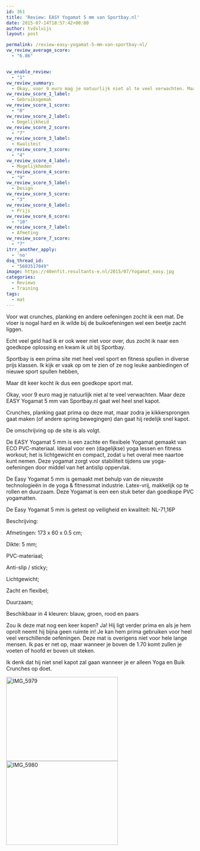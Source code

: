 ```yaml
---
id: 361
title: 'Review: EASY Yogamat 5 mm van Sportbay.nl'
date: 2015-07-14T18:57:42+00:00
author: tvdsluijs
layout: post

permalink: /review-easy-yogamat-5-mm-van-sportbay-nl/
vw_review_average_score:
  - "6.86"


vw_enable_review:
  - "1"
vw_review_summary:
  - Okay, voor 9 euro mag je natuurlijk niet al te veel verwachten. Maar deze EASY Yogamat 5 mm van Sportbay.nl gaat wel heel snel kapot.
vw_review_score_1_label:
  - Gebruiksgemak
vw_review_score_1_score:
  - "8"
vw_review_score_2_label:
  - Degelijkheid
vw_review_score_2_score:
  - "7"
vw_review_score_3_label:
  - Kwaliteit
vw_review_score_3_score:
  - "4"
vw_review_score_4_label:
  - Mogelijkheden
vw_review_score_4_score:
  - "9"
vw_review_score_5_label:
  - Design
vw_review_score_5_score:
  - "3"
vw_review_score_6_label:
  - Prijs
vw_review_score_6_score:
  - "10"
vw_review_score_7_label:
  - Afmeting
vw_review_score_7_score:
  - "7"
itrr_another_apply:
  - 'no'
dsq_thread_id:
  - "5603517049"
image: https://40enfit.resultants-e.nl/2015/07/Yogamat_easy.jpg
categories:
  - Reviews
  - Training
tags:
  - mat
---
```

Voor wat crunches, planking en andere oefeningen zocht ik een mat. De vloer is nogal hard en ik wilde bij de buikoefeningen wel een beetje zacht liggen.

Echt veel geld had ik er ook weer niet voor over, dus zocht ik naar een goedkope oplossing en kwam ik uit bij Sportbay.

Sportbay is een prima site met heel veel sport en fitness spullen in diverse prijs klassen. Ik kijk er vaak op om te zien of ze nog leuke aanbiedingen of nieuwe sport spullen hebben,

Maar dit keer kocht ik dus een goedkope sport mat.

Okay, voor 9 euro mag je natuurlijk niet al te veel verwachten. Maar deze EASY Yogamat 5 mm van Sportbay.nl gaat wel heel snel kapot.

Crunches, planking gaat prima op deze mat, maar zodra je kikkersprongen gaat maken (of andere spring bewegingen) dan gaat hij redelijk snel kapot.

De omschrijving op de site is als volgt.

De EASY Yogamat 5 mm is een zachte en flexibele Yogamat gemaakt van ECO PVC-materiaal. Ideaal voor een (dagelijkse) yoga lessen en fitness workout; het is lichtgewicht en compact, zodat u het overal mee naartoe kunt nemen. Deze yogamat zorgt voor stabiliteit tijdens uw yoga-oefeningen door middel van het antislip oppervlak.

De Easy Yogamat 5 mm is gemaakt met behulp van de nieuwste technologieën in de yoga & fitnessmat industrie. Latex-vrij, makkelijk op te rollen en duurzaam. Deze Yogamat is een een stuk beter dan goedkope PVC yogamatten.

De Easy Yogamat 5 mm is getest op veiligheid en kwaliteit: NL-71,16P
  
Beschrijving:
  
Afmetingen: 173 x 60 x 0.5 cm;
  
Dikte: 5 mm;
  
PVC-materiaal;
  
Anti-slip / sticky;
  
Lichtgewicht;
  
Zacht en flexibel;
  
Duurzaam;

Beschikbaar in 4 kleuren: blauw, groen, rood en paars

Zou ik deze mat nog een keer kopen? Ja! Hij ligt verder prima en als je hem oprolt neemt hij bijna geen ruimte in! Je kan hem prima gebruiken voor heel veel verschillende oefeningen. Deze mat is overigens niet voor hele lange mensen. Ik pas er net op, maar wanneer je boven de 1.70 komt zullen je voeten of hoofd er boven uit steken.

Ik denk dat hij niet snel kapot zal gaan wanneer je er alleen Yoga en Buik Crunches op doet.

[<img class="alignleft size-medium wp-image-372" src="https://40enfit.resultants-e.nl/2015/07/IMG_5979-300x225.jpg" alt="IMG_5979" width="300" height="225" srcset="https://40enfit.resultants-e.nl/2015/07/IMG_5979-300x225.jpg 300w, https://40enfit.resultants-e.nl/2015/07/IMG_5979.jpg 640w" sizes="(max-width: 300px) 100vw, 300px" />](https://40enfit.resultants-e.nl/2015/07/IMG_5979.jpg) [<img class="alignleft wp-image-373 size-medium" src="https://40enfit.resultants-e.nl/2015/07/IMG_5980-300x225.jpg" alt="IMG_5980" width="300" height="225" srcset="https://40enfit.resultants-e.nl/2015/07/IMG_5980-300x225.jpg 300w, https://40enfit.resultants-e.nl/2015/07/IMG_5980.jpg 640w" sizes="(max-width: 300px) 100vw, 300px" />](https://40enfit.resultants-e.nl/2015/07/IMG_5980.jpg)
